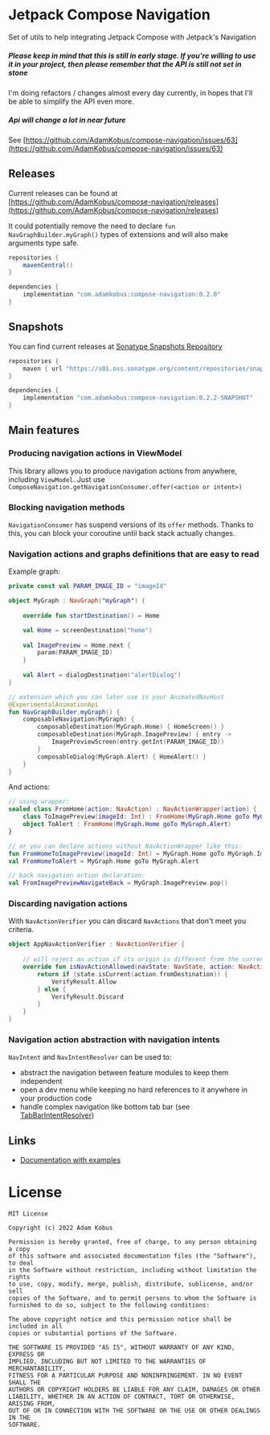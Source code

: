# Jetpack Compose Navigation

Set of utils to help integrating Jetpack Compose with Jetpack's Navigation

##### Please keep in mind that this is still in early stage. If you're willing to use it in your project, then please remember that the API is still not set in stone

I'm doing refactors / changes almost every day currently, in hopes that I'll be able to simplify the API even more.

##### Api will change a lot in near future

See [https://github.com/AdamKobus/compose-navigation/issues/63](https://github.com/AdamKobus/compose-navigation/issues/63)

## Releases

Current releases can be found at [https://github.com/AdamKobus/compose-navigation/releases](https://github.com/AdamKobus/compose-navigation/releases)

It could potentially remove the need to declare `fun NavGraphBuilder.myGraph()` types of extensions and will also make arguments type safe.

```groovy
repositories {
    mavenCentral()
}

dependencies {
    implementation "com.adamkobus:compose-navigation:0.2.0"
}
```

## Snapshots

You can find current releases at [Sonatype Snapshots Repository]("https://s01.oss.sonatype.org/content/repositories/snapshots/com/adamkobus/compose-navigation/")

```groovy
repositories {
    maven { url "https://s01.oss.sonatype.org/content/repositories/snapshots/" }
}

dependencies {
    implementation "com.adamkobus:compose-navigation:0.2.2-SNAPSHOT"
}
```

## Main features
  
### Producing navigation actions in ViewModel

This library allows you to produce navigation actions from anywhere, including `ViewModel`. 
Just use `ComposeNavigation.getNavigationConsumer.offer(<action or intent>)`

### Blocking navigation methods

`NavigationConsumer` has suspend versions of its `offer` methods. 
Thanks to this, you can block your coroutine until back stack actually changes.

### Navigation actions and graphs definitions that are easy to read

Example graph:
```kotlin
private const val PARAM_IMAGE_ID = "imageId"

object MyGraph : NavGraph("myGraph") {
  
    override fun startDestination() = Home

    val Home = screenDestination("home")
  
    val ImagePreview = Home.next {
        param(PARAM_IMAGE_ID)
    }
  
    val Alert = dialogDestination("alertDialog")
}

// extension which you can later use in your AnimatedNavHost
@ExperimentalAnimationApi
fun NavGraphBuilder.myGraph() { 
    composableNavigation(MyGraph) {
        composableDestination(MyGraph.Home) { HomeScreen() }
        composableDestination(MyGraph.ImagePreview) { entry ->
            ImagePreviewScreen(entry.getInt(PARAM_IMAGE_ID))
        }
        composableDialog(MyGraph.Alert) { HomeAlert() }
    }
}
```

And actions:
```kotlin
// using wrapper:
sealed class FromHome(action: NavAction) : NavActionWrapper(action) {
    class ToImagePreview(imageId: Int) : FromHome(MyGraph.Home goTo MyGraph.ImagePreview arg imageId)
    object ToAlert : FromHome(MyGraph.Home goTo MyGraph.Alert)
}

// or you can declare actions without NavActionWrapper like this:
fun FromHomeToImagePreview(imageId: Int) = MyGraph.Home goTo MyGraph.ImagePreview arg imageId
val FromHomeToAlert = MyGraph.Home goTo MyGraph.Alert

// back navigation action declaration:
val FromImagePreviewNavigateBack = MyGraph.ImagePreview.pop()
```

### Discarding navigation actions

With `NavActionVerifier` you can discard `NavActions` that don't meet you criteria.

```kotlin
object AppNavActionVerifier : NavActionVerifier {
  
    // will reject an action if its origin is different from the current destination
    override fun isNavActionAllowed(navState: NavState, action: NavAction): VerifyResult {
        return if (state.isCurrent(action.fromDestination)) {
            VerifyResult.Allow
        } else {
            VerifyResult.Discard
        }
    }
}
```

### Navigation action abstraction with navigation intents

`NavIntent` and `NavIntentResolver` can be used to:
- abstract the navigation between feature modules to keep them independent
- open a dev menu while keeping no hard references to it anywhere in your production code
- handle complex navigation like bottom tab bar 
  (see [TabBarIntentResolver](composenav/src/main/java/com/adamkobus/compose/navigation/TabBarIntentResolver.kt))

## Links

- [Documentation with examples](docs/README.md)

# License

```text
MIT License

Copyright (c) 2022 Adam Kobus

Permission is hereby granted, free of charge, to any person obtaining a copy
of this software and associated documentation files (the "Software"), to deal
in the Software without restriction, including without limitation the rights
to use, copy, modify, merge, publish, distribute, sublicense, and/or sell
copies of the Software, and to permit persons to whom the Software is
furnished to do so, subject to the following conditions:

The above copyright notice and this permission notice shall be included in all
copies or substantial portions of the Software.

THE SOFTWARE IS PROVIDED "AS IS", WITHOUT WARRANTY OF ANY KIND, EXPRESS OR
IMPLIED, INCLUDING BUT NOT LIMITED TO THE WARRANTIES OF MERCHANTABILITY,
FITNESS FOR A PARTICULAR PURPOSE AND NONINFRINGEMENT. IN NO EVENT SHALL THE
AUTHORS OR COPYRIGHT HOLDERS BE LIABLE FOR ANY CLAIM, DAMAGES OR OTHER
LIABILITY, WHETHER IN AN ACTION OF CONTRACT, TORT OR OTHERWISE, ARISING FROM,
OUT OF OR IN CONNECTION WITH THE SOFTWARE OR THE USE OR OTHER DEALINGS IN THE
SOFTWARE.
```
